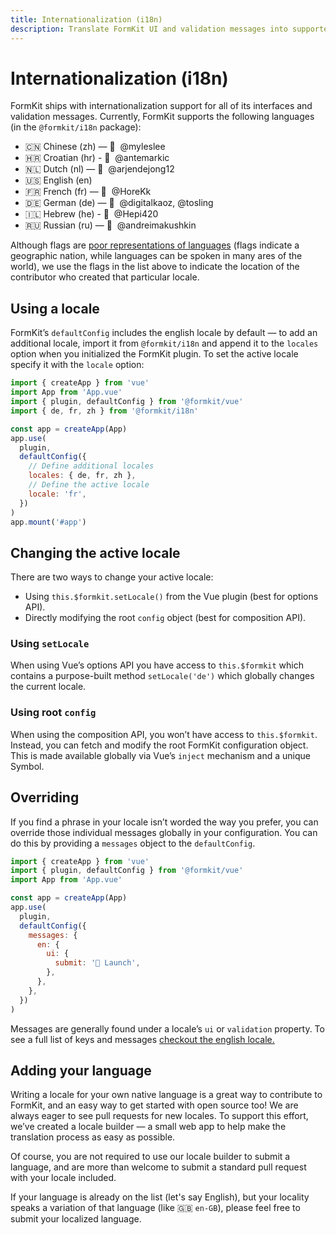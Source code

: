```yaml
---
title: Internationalization (i18n)
description: Translate FormKit UI and validation messages into supported languages — or provide your own.
---
```


# Internationalization (i18n)

FormKit ships with internationalization support for all of its interfaces and validation messages. Currently, FormKit supports the following languages (in the `@formkit/i18n` package):

- 🇨🇳 Chinese (zh) — 🙏 &nbsp;@myleslee
- 🇭🇷 Croatian (hr) - 🙏 &nbsp;@antemarkic
- 🇳🇱 Dutch (nl) — 🙏 &nbsp;@arjendejong12
- 🇺🇸 English (en)
- 🇫🇷 French (fr) — 🙏 &nbsp;@HoreKk
- 🇩🇪 German (de) — 🙏 &nbsp;@digitalkaoz, @tosling
- 🇮🇱 Hebrew (he) - 🙏 &nbsp;@Hepi420
- 🇷🇺 Russian (ru) — 🙏 &nbsp;@andreimakushkin

Although flags are <a href="http://www.flagsarenotlanguages.com/blog/why-flags-do-not-represent-language/">poor representations of languages</a> (flags indicate a geographic nation, while languages can be spoken in many ares of the world), we use the flags in the list above to indicate the location of the contributor who created that particular locale.

<cta href="https://i18n.formkit.com" type="ghost" label="Help others who speak your language!
" button="Contribute a locale"></cta>

## Using a locale

FormKit’s `defaultConfig` includes the english locale by default — to add an additional locale, import it from `@formkit/i18n` and append it to the `locales` option when you initialized the FormKit plugin. To set the active locale specify it with the `locale` option:

```js
import { createApp } from 'vue'
import App from 'App.vue'
import { plugin, defaultConfig } from '@formkit/vue'
import { de, fr, zh } from '@formkit/i18n'

const app = createApp(App)
app.use(
  plugin,
  defaultConfig({
    // Define additional locales
    locales: { de, fr, zh },
    // Define the active locale
    locale: 'fr',
  })
)
app.mount('#app')
```

## Changing the active locale

There are two ways to change your active locale:

- Using `this.$formkit.setLocale()` from the Vue plugin (best for options API).
- Directly modifying the root `config` object (best for composition API).

### Using `setLocale`

When using Vue’s options API you have access to `this.$formkit` which contains a purpose-built method `setLocale('de')` which globally changes the current locale.

<example
  name="Changing locale example"
  :file="[
    '/_content/examples/locale-change/locale-change.vue',
    '/_content/examples/locale-change/formkit.config.js'
  ]">
</example>

### Using root `config`

When using the composition API, you won’t have access to `this.$formkit`. Instead, you can fetch and modify the root FormKit configuration object. This is made available globally via Vue’s `inject` mechanism and a unique Symbol.

<example
  name="Changing locale via config"
  :file="[
    '/_content/examples/locale-change-config/locale-change-config.vue',
    '/_content/examples/locale-change-config/formkit.config.js'
  ]">
</example>

## Overriding

If you find a phrase in your locale isn’t worded the way you prefer, you can override those individual messages globally in your configuration. You can do this by providing a `messages` object to the `defaultConfig`.

```js
import { createApp } from 'vue'
import { plugin, defaultConfig } from '@formkit/vue'
import App from 'App.vue'

const app = createApp(App)
app.use(
  plugin,
  defaultConfig({
    messages: {
      en: {
        ui: {
          submit: '🚀 Launch',
        },
      },
    },
  })
)
```

<callout type="tip" label="Message keys">
Messages are generally found under a locale’s <code>ui</code> or <code>validation</code> property. To see a full list of keys and messages <a href="https://github.com/formkit/formkit/blob/master/packages/i18n/src/locales/en.ts">checkout the english locale.</a>
</callout>

## Adding your language

Writing a locale for your own native language is a great way to contribute to FormKit, and an easy way to get started with open source too! We are always eager to see pull requests for new locales. To support this effort, we’ve created a locale builder — a small web app to help make the translation process as easy as possible.

<cta href="https://i18n.formkit.com" label="Help others who speak your language!" button="Contribute a locale"></cta>

Of course, you are not required to use our locale builder to submit a language, and are more than welcome to submit a standard pull request with your locale included.

<callout type="info" label="Localization">
If your language is already on the list (let's say English), but your locality speaks a variation of that language (like 🇬🇧 <code>en-GB</code>), please feel free to submit your localized language.
</callout>
